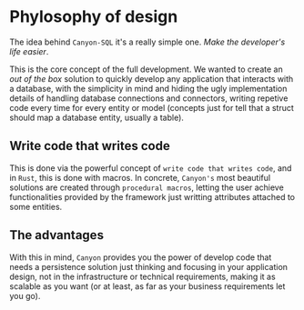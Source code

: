 # Phylosophy of design

The idea behind `Canyon-SQL` it's a really simple one. *Make the developer's life easier*.

This is the core concept of the full development. We wanted to create an *out of the box* solution to quickly
develop any application that interacts with a database, with the simplicity in mind and hiding the ugly
implementation details of handling database connections and connectors, writing repetive code every time for
every entity or model (concepts just for tell that a struct should map a database entity, usually a table).


## Write code that writes code

This is done via the powerful concept of `write code that writes code`, and in `Rust`, this is done with macros.
In concrete, `Canyon's` most beautiful solutions are created through `procedural macros`, letting the user
achieve functionalities provided by the framework just writting attributes attached to some entities.


## The advantages
With this in mind, `Canyon` provides you the power of develop code that needs a persistence solution just thinking 
and focusing in your application design, not in the infrastructure or technical requirements, making it as scalable 
as you want (or at least, as far as your business requirements let you go).